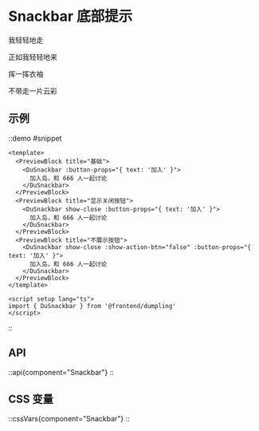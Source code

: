 # Snackbar 底部提示

我轻轻地走

正如我轻轻地来

挥一挥衣袖

不带走一片云彩

## 示例

::demo
#snippet
```vue
<template>
  <PreviewBlock title="基础">
    <DuSnackbar :button-props="{ text: '加入' }">
      加入岛，和 666 人一起讨论
    </DuSnackbar>
  </PreviewBlock>
  <PreviewBlock title="显示关闭按钮">
    <DuSnackbar show-close :button-props="{ text: '加入' }">
      加入岛，和 666 人一起讨论
    </DuSnackbar>
  </PreviewBlock>
  <PreviewBlock title="不展示按钮">
    <DuSnackbar show-close :show-action-btn="false" :button-props="{ text: '加入' }">
      加入岛，和 666 人一起讨论
    </DuSnackbar>
  </PreviewBlock>
</template>

<script setup lang="ts">
import { DuSnackbar } from '@frontend/dumpling'
</script>
```
::

## API

::api{component="Snackbar"}
::

## CSS 变量

::cssVars{component="Snackbar"}
::
